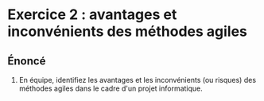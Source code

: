 # Exercice 2 : avantages et inconvénients des méthodes agiles

## Énoncé

1. En équipe, identifiez les avantages et les inconvénients (ou risques) des méthodes agiles dans le cadre d'un projet informatique.
